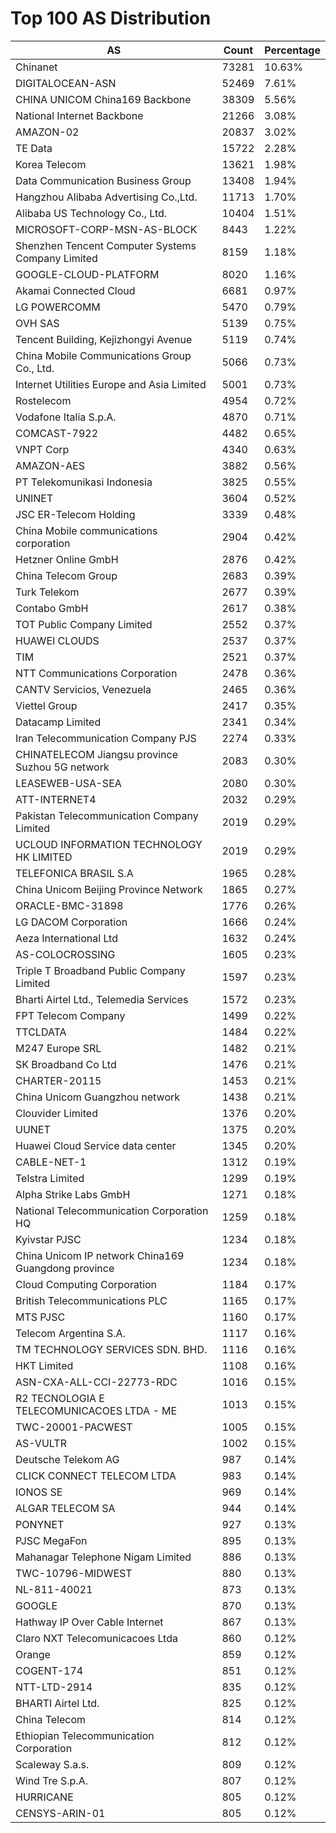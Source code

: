 # Top 100 AS Distribution
| AS | Count | Percentage |
|----|----|----|
| Chinanet | 73281 | 10.63% |
| DIGITALOCEAN-ASN | 52469 | 7.61% |
| CHINA UNICOM China169 Backbone | 38309 | 5.56% |
| National Internet Backbone | 21266 | 3.08% |
| AMAZON-02 | 20837 | 3.02% |
| TE Data | 15722 | 2.28% |
| Korea Telecom | 13621 | 1.98% |
| Data Communication Business Group | 13408 | 1.94% |
| Hangzhou Alibaba Advertising Co.,Ltd. | 11713 | 1.70% |
| Alibaba US Technology Co., Ltd. | 10404 | 1.51% |
| MICROSOFT-CORP-MSN-AS-BLOCK | 8443 | 1.22% |
| Shenzhen Tencent Computer Systems Company Limited | 8159 | 1.18% |
| GOOGLE-CLOUD-PLATFORM | 8020 | 1.16% |
| Akamai Connected Cloud | 6681 | 0.97% |
| LG POWERCOMM | 5470 | 0.79% |
| OVH SAS | 5139 | 0.75% |
| Tencent Building, Kejizhongyi Avenue | 5119 | 0.74% |
| China Mobile Communications Group Co., Ltd. | 5066 | 0.73% |
| Internet Utilities Europe and Asia Limited | 5001 | 0.73% |
| Rostelecom | 4954 | 0.72% |
| Vodafone Italia S.p.A. | 4870 | 0.71% |
| COMCAST-7922 | 4482 | 0.65% |
| VNPT Corp | 4340 | 0.63% |
| AMAZON-AES | 3882 | 0.56% |
| PT Telekomunikasi Indonesia | 3825 | 0.55% |
| UNINET | 3604 | 0.52% |
| JSC ER-Telecom Holding | 3339 | 0.48% |
| China Mobile communications corporation | 2904 | 0.42% |
| Hetzner Online GmbH | 2876 | 0.42% |
| China Telecom Group | 2683 | 0.39% |
| Turk Telekom | 2677 | 0.39% |
| Contabo GmbH | 2617 | 0.38% |
| TOT Public Company Limited | 2552 | 0.37% |
| HUAWEI CLOUDS | 2537 | 0.37% |
| TIM | 2521 | 0.37% |
| NTT Communications Corporation | 2478 | 0.36% |
| CANTV Servicios, Venezuela | 2465 | 0.36% |
| Viettel Group | 2417 | 0.35% |
| Datacamp Limited | 2341 | 0.34% |
| Iran Telecommunication Company PJS | 2274 | 0.33% |
| CHINATELECOM Jiangsu province Suzhou 5G network | 2083 | 0.30% |
| LEASEWEB-USA-SEA | 2080 | 0.30% |
| ATT-INTERNET4 | 2032 | 0.29% |
| Pakistan Telecommunication Company Limited | 2019 | 0.29% |
| UCLOUD INFORMATION TECHNOLOGY HK LIMITED | 2019 | 0.29% |
| TELEFONICA BRASIL S.A | 1965 | 0.28% |
| China Unicom Beijing Province Network | 1865 | 0.27% |
| ORACLE-BMC-31898 | 1776 | 0.26% |
| LG DACOM Corporation | 1666 | 0.24% |
| Aeza International Ltd | 1632 | 0.24% |
| AS-COLOCROSSING | 1605 | 0.23% |
| Triple T Broadband Public Company Limited | 1597 | 0.23% |
| Bharti Airtel Ltd., Telemedia Services | 1572 | 0.23% |
| FPT Telecom Company | 1499 | 0.22% |
| TTCLDATA | 1484 | 0.22% |
| M247 Europe SRL | 1482 | 0.21% |
| SK Broadband Co Ltd | 1476 | 0.21% |
| CHARTER-20115 | 1453 | 0.21% |
| China Unicom Guangzhou network | 1438 | 0.21% |
| Clouvider Limited | 1376 | 0.20% |
| UUNET | 1375 | 0.20% |
| Huawei Cloud Service data center | 1345 | 0.20% |
| CABLE-NET-1 | 1312 | 0.19% |
| Telstra Limited | 1299 | 0.19% |
| Alpha Strike Labs GmbH | 1271 | 0.18% |
| National Telecommunication Corporation HQ | 1259 | 0.18% |
| Kyivstar PJSC | 1234 | 0.18% |
| China Unicom IP network China169 Guangdong province | 1234 | 0.18% |
| Cloud Computing Corporation | 1184 | 0.17% |
| British Telecommunications PLC | 1165 | 0.17% |
| MTS PJSC | 1160 | 0.17% |
| Telecom Argentina S.A. | 1117 | 0.16% |
| TM TECHNOLOGY SERVICES SDN. BHD. | 1116 | 0.16% |
| HKT Limited | 1108 | 0.16% |
| ASN-CXA-ALL-CCI-22773-RDC | 1016 | 0.15% |
| R2 TECNOLOGIA E TELECOMUNICACOES LTDA - ME | 1013 | 0.15% |
| TWC-20001-PACWEST | 1005 | 0.15% |
| AS-VULTR | 1002 | 0.15% |
| Deutsche Telekom AG | 987 | 0.14% |
| CLICK CONNECT TELECOM LTDA | 983 | 0.14% |
| IONOS SE | 969 | 0.14% |
| ALGAR TELECOM SA | 944 | 0.14% |
| PONYNET | 927 | 0.13% |
| PJSC MegaFon | 895 | 0.13% |
| Mahanagar Telephone Nigam Limited | 886 | 0.13% |
| TWC-10796-MIDWEST | 880 | 0.13% |
| NL-811-40021 | 873 | 0.13% |
| GOOGLE | 870 | 0.13% |
| Hathway IP Over Cable Internet | 867 | 0.13% |
| Claro NXT Telecomunicacoes Ltda | 860 | 0.12% |
| Orange | 859 | 0.12% |
| COGENT-174 | 851 | 0.12% |
| NTT-LTD-2914 | 835 | 0.12% |
| BHARTI Airtel Ltd. | 825 | 0.12% |
| China Telecom | 814 | 0.12% |
| Ethiopian Telecommunication Corporation | 812 | 0.12% |
| Scaleway S.a.s. | 809 | 0.12% |
| Wind Tre S.p.A. | 807 | 0.12% |
| HURRICANE | 805 | 0.12% |
| CENSYS-ARIN-01 | 805 | 0.12% |
